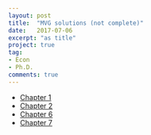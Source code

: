 ```yaml
---
layout: post
title:  "MVG solutions (not complete)"
date:   2017-07-06
excerpt: "as title"
project: true
tag:
- Econ
- Ph.D.
comments: true
---
```


* [Chapter 1](https://sunglinhsieh.github.io//assets/files/mascolell.sol.ch1.pdf)
* [Chapter 2](https://sunglinhsieh.github.io//assets/files/mascolell.sol.ch2.pdf)
* [Chapter 6](https://sunglinhsieh.github.io//assets/files/mascolell.sol.ch6.pdf)
* [Chapter 7](https://sunglinhsieh.github.io//assets/files/mascolell.sol.ch7.pdf)